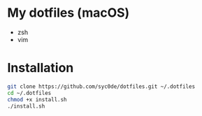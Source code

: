 # My dotfiles (macOS)

* zsh
* vim

# Installation

```bash
git clone https://github.com/syc0de/dotfiles.git ~/.dotfiles
cd ~/.dotfiles 
chmod +x install.sh
./install.sh
```

